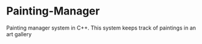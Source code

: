 # Painting-Manager
Painting manager system in C++. This system keeps track of paintings in an art gallery
